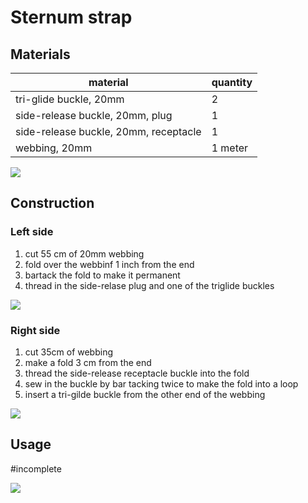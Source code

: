 # Sternum strap


## Materials

material | quantity
---------|-------
tri-glide buckle, 20mm                  | 2
side-release buckle, 20mm, plug         | 1
side-release buckle, 20mm, receptacle   | 1
webbing, 20mm                           | 1 meter

![](materials.svg)


## Construction

### Left side
1. cut 55 cm of 20mm webbing
2. fold over the webbinf 1 inch from the end
3. bartack the fold to make it permanent
4. thread in the side-relase plug and one of the triglide buckles

![](left.svg)

### Right side 

1. cut 35cm of webbing
2. make a fold 3 cm from the end
3. thread the side-release receptacle buckle into the fold
4. sew in the buckle by bar tacking twice to make the fold into a loop
5. insert a tri-gilde buckle from the other end of the webbing


![](right.svg)


## Usage

#incomplete

![](final.svg)
